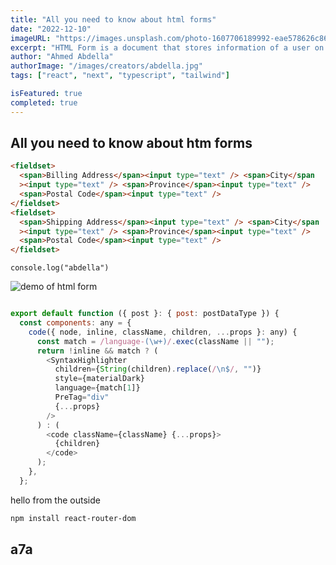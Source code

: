 ```yaml
---
title: "All you need to know about html forms"
date: "2022-12-10"
imageURL: "https://images.unsplash.com/photo-1607706189992-eae578626c86?ixlib=rb-4.0.3&ixid=MnwxMjA3fDB8MHxwaG90by1wYWdlfHx8fGVufDB8fHx8&auto=format&fit=crop&w=1170&q=80"
excerpt: "HTML Form is a document that stores information of a user on a web server using interactive controls. An HTML form contains different kinds of information such as username, password, contact number, email id, etc."
author: "Ahmed Abdella"
authorImage: "/images/creators/abdella.jpg"
tags: ["react", "next", "typescript", "tailwind"]

isFeatured: true
completed: true
---
```


## All you need to know about htm forms

```html
<fieldset>
  <span>Billing Address</span><input type="text" /> <span>City</span
  ><input type="text" /> <span>Province</span><input type="text" />
  <span>Postal Code</span><input type="text" />
</fieldset>
<fieldset>
  <span>Shipping Address</span><input type="text" /> <span>City</span
  ><input type="text" /> <span>Province</span><input type="text" />
  <span>Postal Code</span><input type="text" />
</fieldset>
```

`console.log("abdella")`

![demo of html form](https://img.freepik.com/free-photo/vestrahorn-mountains-sunset-stokksnes-iceland_335224-574.jpg?w=1060&t=st=1672068791~exp=1672069391~hmac=c931050138cf1774ef212cfa5a5903661c08b9ac0957d6b671061e52642515ef "HTML form")

```javascript

export default function ({ post }: { post: postDataType }) {
  const components: any = {
    code({ node, inline, className, children, ...props }: any) {
      const match = /language-(\w+)/.exec(className || "");
      return !inline && match ? (
        <SyntaxHighlighter
          children={String(children).replace(/\n$/, "")}
          style={materialDark}
          language={match[1]}
          PreTag="div"
          {...props}
        />
      ) : (
        <code className={className} {...props}>
          {children}
        </code>
      );
    },
  };
```

hello from the outside

```bash
npm install react-router-dom
```

## a7a
